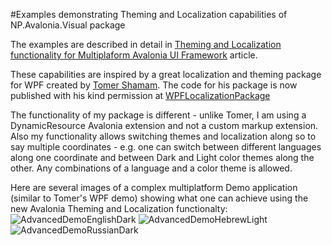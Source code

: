 #Examples demonstrating Theming and Localization capabilities of NP.Avalonia.Visual package

The examples are described in detail in [Theming and Localization functionality for Multiplaform Avalonia UI Framework](https://www.codeproject.com/Articles/5317972/Theming-and-Localization-functionality-for-Multipl)
article.

These capabilities are inspired by a great localization and theming package for WPF created by [Tomer Shamam](https://www.linkedin.com/in/tomershamam/?originalSubdomain=il).
The code for his package is now published with his kind permission at [WPFLocalizationPackage](https://github.com/npolyak/WPFLocalizationPackage)

The functionality of my package is different - unlike Tomer, I am using a DynamicResource Avalonia extension and not a custom markup extension. 
Also my functionality allows switching themes and localization along so to say multiple coordinates - e.g. one can switch between different languages along one coordinate
and between Dark and Light color themes along the other. Any combinations of a language and a color theme is allowed. 

Here are several images of a complex multiplatform Demo application (similar to Tomer's WPF demo) showing what one can achieve using 
the new Avalonia Theming and Localization functionalty:
![AdvancedDemoEnglishDark](https://user-images.githubusercontent.com/2833722/142480092-6d8fdfde-2674-4b7e-a67e-dbb1c645668a.png)
![AdvancedDemoHebrewLight](https://user-images.githubusercontent.com/2833722/142480093-a071b7b3-1556-46da-96b2-92a9f696caa9.png)
![AdvancedDemoRussianDark](https://user-images.githubusercontent.com/2833722/142480096-fe9975e1-0d62-4550-b889-14237fb1ab36.png)
